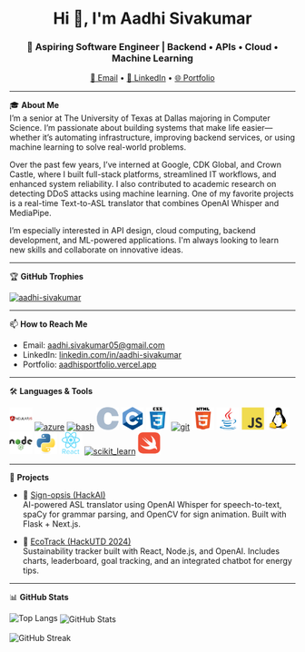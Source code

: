 <h1 align="center">Hi 👋, I'm Aadhi Sivakumar</h1>

<h3 align="center">🚀 Aspiring Software Engineer | Backend • APIs • Cloud • Machine Learning</h3>

<p align="center">
  <a href="mailto:aadhi.sivakumar05@gmail.com">📧 Email</a> •
  <a href="https://linkedin.com/in/aadhi-sivakumar" target="_blank">🔗 LinkedIn</a> •
  <a href="https://aadhisportfolio.vercel.app" target="_blank">🌐 Portfolio</a>
</p>

---

🎓 **About Me**  
I’m a senior at The University of Texas at Dallas majoring in Computer Science. I’m passionate about building systems that make life easier—whether it’s automating infrastructure, improving backend services, or using machine learning to solve real-world problems.

Over the past few years, I’ve interned at Google, CDK Global, and Crown Castle, where I built full-stack platforms, streamlined IT workflows, and enhanced system reliability. I also contributed to academic research on detecting DDoS attacks using machine learning. One of my favorite projects is a real-time Text-to-ASL translator that combines OpenAI Whisper and MediaPipe.

I’m especially interested in API design, cloud computing, backend development, and ML-powered applications. I'm always looking to learn new skills and collaborate on innovative ideas.

---

🏆 **GitHub Trophies**

<p align="left">
  <a href="https://github.com/ryo-ma/github-profile-trophy">
    <img src="https://github-profile-trophy.vercel.app/?username=aadhi-sivakumar" alt="aadhi-sivakumar" />
  </a>
</p>

---

📫 **How to Reach Me**

- Email: [aadhi.sivakumar05@gmail.com](mailto:aadhi.sivakumar05@gmail.com)
- LinkedIn: [linkedin.com/in/aadhi-sivakumar](https://linkedin.com/in/aadhi-sivakumar)
- Portfolio: [aadhisportfolio.vercel.app](https://aadhisportfolio.vercel.app)

---

🛠️ **Languages & Tools**

<p align="left">
  <a href="https://angular.io" target="_blank"><img src="https://raw.githubusercontent.com/devicons/devicon/master/icons/angularjs/angularjs-original-wordmark.svg" alt="angularjs" width="40" height="40"/></a>
  <a href="https://azure.microsoft.com/en-in/" target="_blank"><img src="https://www.vectorlogo.zone/logos/microsoft_azure/microsoft_azure-icon.svg" alt="azure" width="40" height="40"/></a>
  <a href="https://www.gnu.org/software/bash/" target="_blank"><img src="https://www.vectorlogo.zone/logos/gnu_bash/gnu_bash-icon.svg" alt="bash" width="40" height="40"/></a>
  <a href="https://www.cprogramming.com/" target="_blank"><img src="https://raw.githubusercontent.com/devicons/devicon/master/icons/c/c-original.svg" alt="c" width="40" height="40"/></a>
  <a href="https://www.w3schools.com/cpp/" target="_blank"><img src="https://raw.githubusercontent.com/devicons/devicon/master/icons/cplusplus/cplusplus-original.svg" alt="cplusplus" width="40" height="40"/></a>
  <a href="https://www.w3schools.com/css/" target="_blank"><img src="https://raw.githubusercontent.com/devicons/devicon/master/icons/css3/css3-original-wordmark.svg" alt="css3" width="40" height="40"/></a>
  <a href="https://git-scm.com/" target="_blank"><img src="https://www.vectorlogo.zone/logos/git-scm/git-scm-icon.svg" alt="git" width="40" height="40"/></a>
  <a href="https://www.w3.org/html/" target="_blank"><img src="https://raw.githubusercontent.com/devicons/devicon/master/icons/html5/html5-original-wordmark.svg" alt="html5" width="40" height="40"/></a>
  <a href="https://www.java.com" target="_blank"><img src="https://raw.githubusercontent.com/devicons/devicon/master/icons/java/java-original.svg" alt="java" width="40" height="40"/></a>
  <a href="https://developer.mozilla.org/en-US/docs/Web/JavaScript" target="_blank"><img src="https://raw.githubusercontent.com/devicons/devicon/master/icons/javascript/javascript-original.svg" alt="javascript" width="40" height="40"/></a>
  <a href="https://www.linux.org/" target="_blank"><img src="https://raw.githubusercontent.com/devicons/devicon/master/icons/linux/linux-original.svg" alt="linux" width="40" height="40"/></a>
  <a href="https://nodejs.org" target="_blank"><img src="https://raw.githubusercontent.com/devicons/devicon/master/icons/nodejs/nodejs-original-wordmark.svg" alt="nodejs" width="40" height="40"/></a>
  <a href="https://www.python.org" target="_blank"><img src="https://raw.githubusercontent.com/devicons/devicon/master/icons/python/python-original.svg" alt="python" width="40" height="40"/></a>
  <a href="https://reactjs.org/" target="_blank"><img src="https://raw.githubusercontent.com/devicons/devicon/master/icons/react/react-original-wordmark.svg" alt="react" width="40" height="40"/></a>
  <a href="https://scikit-learn.org/" target="_blank"><img src="https://upload.wikimedia.org/wikipedia/commons/0/05/Scikit_learn_logo_small.svg" alt="scikit_learn" width="40" height="40"/></a>
  <a href="https://developer.apple.com/swift/" target="_blank"><img src="https://raw.githubusercontent.com/devicons/devicon/master/icons/swift/swift-original.svg" alt="swift" width="40" height="40"/></a>
</p>

---

📁 **Projects**

- 🔬 [Sign-opsis (HackAI)](https://github.com/aadhi-sivakumar/Sign-opsis-HackAI)  
  AI-powered ASL translator using OpenAI Whisper for speech-to-text, spaCy for grammar parsing, and OpenCV for sign animation. Built with Flask + Next.js.

- 🌱 [EcoTrack (HackUTD 2024)](https://github.com/aadhi-sivakumar/EcoTrack-HACKUTD-2024)  
  Sustainability tracker built with React, Node.js, and OpenAI. Includes charts, leaderboard, goal tracking, and an integrated chatbot for energy tips.

---

📊 **GitHub Stats**

<p>
  <img align="left" src="https://github-readme-stats.vercel.app/api/top-langs?username=aadhi-sivakumar&show_icons=true&locale=en&layout=compact" alt="Top Langs" />
</p>

<p>&nbsp;<img align="center" src="https://github-readme-stats.vercel.app/api?username=aadhi-sivakumar&show_icons=true&locale=en" alt="GitHub Stats" /></p>

<p><img align="center" src="https://github-readme-streak-stats.herokuapp.com/?user=aadhi-sivakumar&" alt="GitHub Streak" /></p>
